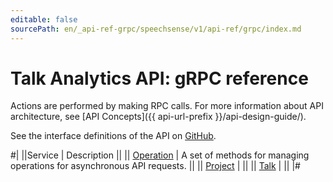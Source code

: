 ```yaml
---
editable: false
sourcePath: en/_api-ref-grpc/speechsense/v1/api-ref/grpc/index.md
---
```


# Talk Analytics API: gRPC reference

Actions are performed by making RPC calls. For more information about API architecture, see [API Concepts]({{ api-url-prefix }}/api-design-guide/).

See the interface definitions of the API on [GitHub](https://github.com/yandex-cloud/cloudapi).

#|
||Service | Description ||
|| [Operation](Operation/index.md) | A set of methods for managing operations for asynchronous API requests. ||
|| [Project](Project/index.md) |  ||
|| [Talk](Talk/index.md) |  ||
|#
